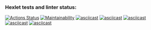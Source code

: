 ### Hexlet tests and linter status:
[![Actions Status](https://github.com/kate2610k/php-project-45/actions/workflows/hexlet-check.yml/badge.svg)](https://github.com/kate2610k/php-project-45/actions)
[![Maintainability](https://api.codeclimate.com/v1/badges/9f1ad25c3ca636f85337/maintainability)](https://codeclimate.com/github/kate2610k/php-project-45/maintainability)
[![asciicast](https://asciinema.org/a/mCXDEayad2OdKSNz72pqk1Xe5.svg)](https://asciinema.org/a/mCXDEayad2OdKSNz72pqk1Xe5)
[![asciicast](https://asciinema.org/a/rCqejQ5EBgPGygXnc4MGMmJPO.svg)](https://asciinema.org/a/rCqejQ5EBgPGygXnc4MGMmJPO)
[![asciicast](https://asciinema.org/a/KMd7Lb1Znb5osznEzBT4IqRNx.svg)](https://asciinema.org/a/KMd7Lb1Znb5osznEzBT4IqRNx)
[![asciicast](https://asciinema.org/a/VizdpoE04vrybcBckZnzApdh3.svg)](https://asciinema.org/a/VizdpoE04vrybcBckZnzApdh3)
[![asciicast](https://asciinema.org/a/pN17JbAb2ZGyOT97bt3Tf575A.svg)](https://asciinema.org/a/pN17JbAb2ZGyOT97bt3Tf575A)
